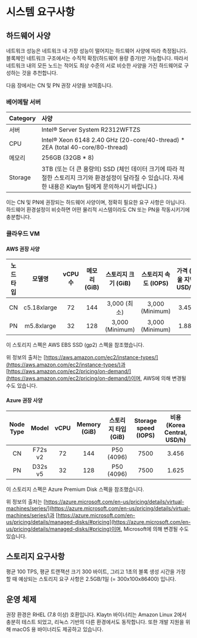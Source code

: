 # 시스템 요구사항 <a id="system-requirements"></a>

## 하드웨어 사양 <a id="h-w-specification"></a>

네트워크 성능은 네트워크 내 가장 성능이 떨어지는 하드웨어 사양에 따라 측정됩니다. 블록체인 네트워크 구조에서는 수직적 확장\(하드웨어 용량 증가\)만 가능합니다. 따라서 네트워크 내의 모든 노드는 적어도 최상 수준의 서로 비슷한 사양을 가진 하드웨어로 구성하는 것을 추천합니다.

다음 장에서는 CN 및 PN 권장 사양을 보여줍니다.

### 베어메탈 서버 <a id="bare-metal-server"></a>

| Category | 사양                                                                                                 |
|:-------- |:-------------------------------------------------------------------------------------------------- |
| 서버       | Intel® Server System R2312WFTZS                                                                    |
| CPU      | Intel® Xeon 6148 2.40 GHz \(20-core/40-thread\) \* 2EA \(total 40-core/80-thread\)           |
| 메모리      | 256GB \(32GB \* 8\)                                                                            |
| Storage  | 3TB (또는 더 큰 용량의) SSD (체인 데이터 크기에 따라 적절한 스토리지 크기와 환경설정이 달라질 수 있습니다. 자세한 내용은 Klaytn 팀에게 문의하시기 바랍니다.) |

이는 CN 및 PN에 권장되는 하드웨어 사양이며, 정확히 필요한 요구 사항은 아닙니다. 하드웨어 환경설정이 비슷하면 어떤 물리적 시스템이라도 CN 또는 PN을 작동시키기에 충분합니다.

### 클라우드 VM <a id="cloud-vm"></a>

#### AWS 권장 사양<a id="recommended-specification-for-aws"></a>

| 노드 타입 |     모델명     | vCPU 수 | 메모리 \(GiB\) | 스토리지 크기 \(GiB\) | 스토리지 속도 \(IOPS\) | 가격 \(서울 지역, USD/h\) |
|:-----:|:-----------:|:------:|:-------------:|:-----------------:|:------------------:|:---------------------:|
|  CN   | c5.18xlarge |   72   |      144      |    3,000 (최소)     |  3,000 (Minimum)   |         3.456         |
|  PN   | m5.8xlarge  |   32   |      128      |  3,000 (Minimum)  |  3,000 (Minimum)   |         1.888         |

이 스토리지 스펙은 AWS EBS SSD (gp2) 스펙을 참조했습니다.

위 정보의 출처는 [https://aws.amazon.com/ec2/instance-types/](https://aws.amazon.com/ec2/instance-types/)과 [https://aws.amazon.com/ec2/pricing/on-demand/](https://aws.amazon.com/ec2/pricing/on-demand/)이며, AWS에 의해 변경될 수도 있습니다.

#### Azure 권장 사양<a id="recommended-specification-for-azure"></a>

| Node Type |  Model  | vCPU | Memory \(GiB\) | 스토리지 타입 \(GiB\) | Storage speed \(IOPS\) | 비용 \(Korea Central, USD/h\) |
|:---------:|:-------:|:----:|:----------------:|:-----------------:|:------------------------:|:-----------------------------:|
|    CN     | F72s v2 |  72  |       144        |    P50 (4096)     |           7500           |             3.456             |
|    PN     | D32s v5 |  32  |       128        |    P50 (4096)     |           7500           |             1.625             |

이 스토리지 스펙은 Azure Premium Disk 스펙을 참조했습니다.

위 정보의 출처는  [https://azure.microsoft.com/en-us/pricing/details/virtual-machines/series/](https://azure.microsoft.com/en-us/pricing/details/virtual-machines/series/)과 [https://azure.microsoft.com/en-us/pricing/details/managed-disks/#pricing](https://azure.microsoft.com/en-us/pricing/details/managed-disks/#pricing)이며, Microsoft에 의해 변경될 수도 있습니다.

## 스토리지 요구사항 <a id="storage-requirements"></a>

평균 100 TPS, 평균 트랜잭션 크기 300 바이트, 그리고 1초의 블록 생성 시간을 가정 할 때 예상되는 스토리지 요구 사항은 2.5GB/1일 \(= 300x100x86400\) 입니다.

## 운영 체제 <a id="operating-system"></a>

권장 환경은 RHEL (7.8 이상) 호환입니다. Klaytn 바이너리는 Amazon Linux 2에서 충분히 테스트 되었고, 리눅스 기반의 다른 환경에서도 동작합니다. 또한 개발 지원을 위해 macOS 용 바이너리도 제공하고 있습니다.
